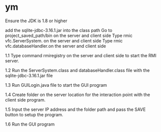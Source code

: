 # ym
Ensure the JDK is 1.8 or higher


add the sqlite-jdbc-3.16.1.jar into the class path
Go to project_saved_path/bin  on the server and client side
Type rmic vfc.ServerSystem.   on the server and client side
Type rmic vfc.databaseHandler.on the server and client side

1.1	Type command rmiregistry on the server and client side to start the RMI server.


1.2	Run the ServerSystem.class and databaseHandler.class file with the sqlite-jdbc-3.16.1.jar file

1.3	Run GUILogin.java file to start the GUI program


1.4	Create folder on the server location for the interaction point with the client side program.


1.5	Input the server IP address and the folder path and pass the SAVE button to setup the program.

1.6	Run the GUI program 
